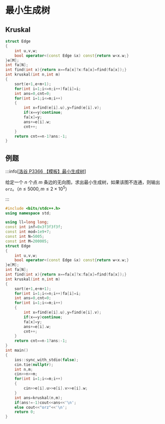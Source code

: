 # 最小生成树

## Kruskal

```cpp
struct Edge
{
	int u,v,w;
	bool operator<(const Edge &x) const{return w<x.w;}
}e[M];
int fa[N];
int find(int x){return x==fa[x]?x:fa[x]=find(fa[x]);}
int kruskal(int n,int m)
{
	sort(e+1,e+m+1);
	for(int i=1;i<=n;i++)fa[i]=i;
	int ans=0,cnt=0;
	for(int i=1;i<=m;i++)
	{
		int x=find(e[i].u),y=find(e[i].v);
		if(x==y)continue;
		fa[x]=y;
		ans+=e[i].w;
		cnt++;
	}
	return cnt==n-1?ans:-1;
}
```

## 例题

:::info[[洛谷 P3366 【模板】最小生成树](https://www.luogu.com.cn/problem/P3366)]

给定一个 $n$ 个点 $m$ 条边的无向图，求出最小生成树，如果该图不连通，则输出 `orz`。（$n\le5000,m\le2\times10^5$）

:::

```cpp
#include <bits/stdc++.h>
using namespace std;

using ll=long long;
const int inf=0x3f3f3f3f;
const int mod=1e9+7;
const int N=5005;
const int M=200005;
struct Edge
{
	int u,v,w;
	bool operator<(const Edge &x) const{return w<x.w;}
}e[M];
int fa[N];
int find(int x){return x==fa[x]?x:fa[x]=find(fa[x]);}
int kruskal(int n,int m)
{
	sort(e+1,e+m+1);
	for(int i=1;i<=n;i++)fa[i]=i;
	int ans=0,cnt=0;
	for(int i=1;i<=m;i++)
	{
		int x=find(e[i].u),y=find(e[i].v);
		if(x==y)continue;
		fa[x]=y;
		ans+=e[i].w;
		cnt++;
	}
	return cnt==n-1?ans:-1;
}
int main()
{
	ios::sync_with_stdio(false);
	cin.tie(nullptr);
	int n,m;
	cin>>n>>m;
	for(int i=1;i<=m;i++)
	{
		cin>>e[i].u>>e[i].v>>e[i].w;
	}
	int ans=kruskal(n,m);
	if(ans!=-1)cout<<ans<<'\n';
	else cout<<"orz"<<'\n';
	return 0;
}
```

